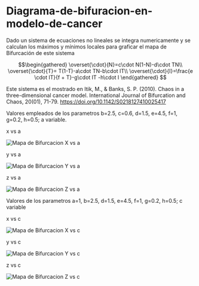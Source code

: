 # Diagrama-de-bifuracion-en-modelo-de-cancer
Dado un sistema de ecuaciones no lineales se integra numericamente y se calculan los máximos y mínimos locales para graficar el mapa de Bifurcación de este sistema
```math
\begin{gathered}
    \overset{\cdot}{N}=c\cdot N(1-N)-d\cdot TN\\
    \overset{\cdot}{T}= T(1-T)-a\cdot TN-b\cdot IT\\
    \overset{\cdot}{I}=\frac{e \cdot IT}{f + T}-g\cdot IT -h\cdot I
\end{gathered} 
```
Este sistema es el mostrado en Itik, M., & Banks, S. P. (2010). Chaos in a three-dimensional cancer model. International Journal of Bifurcation and Chaos, 20(01), 71-79. https://doi.org/10.1142/S0218127410025417

Valores empleados de los parametros b=2.5, c=0.6, d=1.5, e=4.5, f=1, g=0.2, h=0.5; a variable.

x vs a

![Mapa de Bifurcacion X vs a](https://github.com/Cygnus000/Mapa-de-bifuracion-en-modelo-de-cancer/blob/main/bifurcation_X_vs_a.png)

y vs a 

![Mapa de Bifurcacion Y vs a](https://github.com/Cygnus000/Mapa-de-bifuracion-en-modelo-de-cancer/blob/main/bifurcation_Y_vs_a.png)

z vs a

![Mapa de Bifurcacion Z vs a](https://github.com/Cygnus000/Mapa-de-bifuracion-en-modelo-de-cancer/blob/main/bifurcation_Z_vs_a.png)

Valores de los parametros a=1, b=2.5, d=1.5, e=4.5, f=1, g=0.2, h=0.5; c variable

x vs c

![Mapa de Bifurcacion X vs c](https://github.com/Cygnus000/Mapa-de-bifuracion-en-modelo-de-cancer/blob/main/bifurcation_X_vs_c.png)

y vs c

![Mapa de Bifurcacion Y vs c](https://github.com/Cygnus000/Mapa-de-bifuracion-en-modelo-de-cancer/blob/main/bifurcation_Y_vs_c.png)

z vs c

![Mapa de Bifurcacion Z vs c](https://github.com/Cygnus000/Mapa-de-bifuracion-en-modelo-de-cancer/blob/main/bifurcation_Z_vs_c.png)
